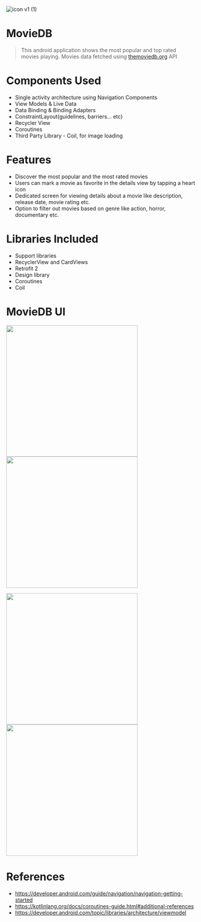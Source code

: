 ![icon v1 (1)](https://user-images.githubusercontent.com/92260346/144331307-fe566ff1-ec13-4469-b0f6-b0b58d398cb6.jpg)

# MovieDB

> This android application shows the most popular and top rated movies playing. Movies data fetched using [themoviedb.org](https://www.themoviedb.org) API

# Components Used
- Single activity architecture using Navigation Components
- View Models & Live Data
- Data Binding & Binding Adapters
- ConstraintLayout(guidelines, barriers... etc)
- Recycler View
- Coroutines
- Third Party Library - Coil, for image loading
# Features
- Discover the most popular and the most rated movies
- Users can mark a movie as favorite in the details view by tapping a heart icon
- Dedicated screen for viewing details about a movie like description, release date, movie rating etc.
- Option to filter out movies based on genre like action, horror, documentary etc.
# Libraries Included
- Support libraries
- RecyclerView and CardViews
- Retrofit 2
- Design library
- Coroutines
- Coil

# MovieDB UI
<img width="350" src="https://user-images.githubusercontent.com/92260346/144331522-3e1d8887-5ae8-46d4-9836-dc7aec98fddd.png"> <img width="350" src="https://user-images.githubusercontent.com/92260346/144797724-a9256cd5-5e84-41da-8556-47c97e5cf738.png">

<img width="350" src="https://user-images.githubusercontent.com/92260346/144797765-517890f6-17eb-480b-aa6b-9cba8da727dc.png"> <img width="350" src="https://user-images.githubusercontent.com/92260346/144797783-c41ea489-34a6-4dc6-8fc7-aaa3b2569992.png">


# References
- https://developer.android.com/guide/navigation/navigation-getting-started
- https://kotlinlang.org/docs/coroutines-guide.html#additional-references
- https://developer.android.com/topic/libraries/architecture/viewmodel
